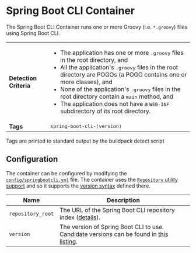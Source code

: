 # Spring Boot CLI Container
The Spring Boot CLI Container runs one or more Groovy (i.e. `*.groovy`) files using Spring Boot CLI.

<table>
	<tr>
		<td><strong>Detection Criteria</strong></td><td><ul>
			<li>The application has one or more <tt>.groovy</tt> files in the root directory, and</li>
			<li>All the application's <tt>.groovy</tt> files in the root directory are POGOs (a POGO contains one or more classes), and</li>
			<li>None of the application's <tt>.groovy</tt> files in the root directory contain a <tt>main</tt> method, and</li>
		    <li>The application does not have a <tt>WEB-INF</tt> subdirectory of its root directory.</li>
		</ul></td>
	</tr>
	<tr>
		<td><strong>Tags</strong></td><td><tt>spring-boot-cli-&lang;version&rang;</tt></td>
	</tr>
</table>
Tags are printed to standard output by the buildpack detect script


## Configuration
The container can be configured by modifying the [`config/springbootcli.yml`][springbootcli_yml] file.  The container uses the [`Repository` utility support][util_repositories] and so it supports the [version syntax][version_syntax] defined there.

[springbootcli_yml]: ../config/springbootcli.yml
[util_repositories]: util-repositories.md
[version_syntax]: util-repositories.md#version-syntax-and-ordering

| Name | Description
| ---- | -----------
| `repository_root` | The URL of the Spring Boot CLI repository index ([details][util_repositories]).
| `version` | The version of Spring Boot CLI to use. Candidate versions can be found in [this listing][spring_boot_cli_index_yml].

[spring_boot_cli_index_yml]: http://download.pivotal.io.s3.amazonaws.com/spring-boot-cli/lucid/x86_64/index.yml
